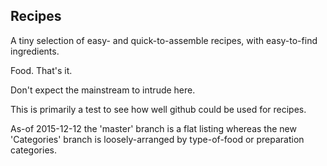 ## Recipes

A tiny selection of easy- and quick-to-assemble recipes, with easy-to-find ingredients. 

Food. That's it.

Don't expect the mainstream to intrude here.

This is primarily a test to see how well github could be used for recipes.

As-of 2015-12-12 the 'master' branch is a flat listing whereas the new 'Categories' branch is loosely-arranged by type-of-food or preparation  categories.
